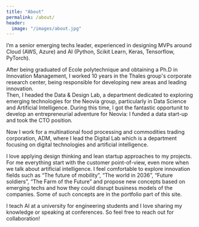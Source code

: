 ```yaml
---
title: "About"
permalink: /about/
header:
  image: "/images/about.jpg"
---
```


I’m a senior emerging techs leader, experienced in designing MVPs around Cloud (AWS, Azure) and AI (Python, Scikit Learn, Keras, Tensorflow, PyTorch).<br/>

After being graduated of Ecole polytechnique and obtaining a Ph.D in Innovation Management, I worked 10 years in the Thales group's corporate research center, 
being responsible for developing new areas and leading innovation.<br/>
Then, I headed the Data & Design Lab, a department dedicated to exploring emerging technologies for the Neovia group, particularly in Data Science
and Artificial Intelligence. During this time, I got the fantastic opportunit to develop an entrepreneurial adventure for Neovia: I funded a data start-up and took the CTO position.<br/>

Now I work for a multinational food processing and commodities trading corporation, ADM, where I lead the Digital Lab which is a department
focusing on digital technologies and artificial intelligence.<br/>

I love applying design thinking and lean startup approaches to my projects. For me everything start with the customer point-of-view, 
even more when we talk about artificial intelligence. I feel comfortable to explore innovation fields such as “The future of mobility”, “The world in 2036”, 
“Future soldiers”, “The Farm of the Future” and propose new concepts based on emerging techs and how they could disrupt business models of the companies. 
Some of such concepts are in the portfolio part of this site.<br/>

I teach AI at a university for engineering students and I love sharing my knowledge or speaking at conferences. 
So feel free to reach out for collaboration!
